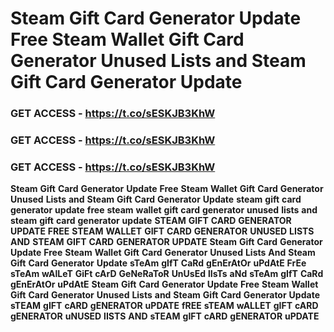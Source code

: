 # <strong>Steam</strong> <strong>Gift</strong> <strong>Card</strong> <strong>Generator</strong> <strong>Update</strong> <strong>Free</strong> <strong>Steam</strong> <strong>Wallet</strong> <strong>Gift</strong> <strong>Card</strong> <strong>Generator</strong> <strong>Unused</strong> <strong>Lists</strong> <strong>and</strong> <strong>Steam</strong> <strong>Gift</strong> <strong>Card</strong> <strong>Generator</strong> <strong>Update</strong>

### <strong>GET</strong> <strong>ACCESS</strong> <strong>-</strong> <strong>https://t.co/sESKJB3KhW</strong>

### <strong>GET</strong> <strong>ACCESS</strong> <strong>-</strong> <strong>https://t.co/sESKJB3KhW</strong>

### <strong>GET</strong> <strong>ACCESS</strong> <strong>-</strong> <strong>https://t.co/sESKJB3KhW</strong>

<strong>Steam</strong> <strong>Gift</strong> <strong>Card</strong> <strong>Generator</strong> <strong>Update</strong> <strong>Free</strong> <strong>Steam</strong> <strong>Wallet</strong> <strong>Gift</strong> <strong>Card</strong> <strong>Generator</strong> <strong>Unused</strong> <strong>Lists</strong> <strong>and</strong> <strong>Steam</strong> <strong>Gift</strong> <strong>Card</strong> <strong>Generator</strong> <strong>Update</strong> <strong>steam</strong> <strong>gift</strong> <strong>card</strong> <strong>generator</strong> <strong>update</strong> <strong>free</strong> <strong>steam</strong> <strong>wallet</strong> <strong>gift</strong> <strong>card</strong> <strong>generator</strong> <strong>unused</strong> <strong>lists</strong> <strong>and</strong> <strong>steam</strong> <strong>gift</strong> <strong>card</strong> <strong>generator</strong> <strong>update</strong> <strong>STEAM</strong> <strong>GIFT</strong> <strong>CARD</strong> <strong>GENERATOR</strong> <strong>UPDATE</strong> <strong>FREE</strong> <strong>STEAM</strong> <strong>WALLET</strong> <strong>GIFT</strong> <strong>CARD</strong> <strong>GENERATOR</strong> <strong>UNUSED</strong> <strong>LISTS</strong> <strong>AND</strong> <strong>STEAM</strong> <strong>GIFT</strong> <strong>CARD</strong> <strong>GENERATOR</strong> <strong>UPDATE</strong> <strong>Steam</strong> <strong>Gift</strong> <strong>Card</strong> <strong>Generator</strong> <strong>Update</strong> <strong>Free</strong> <strong>Steam</strong> <strong>Wallet</strong> <strong>Gift</strong> <strong>Card</strong> <strong>Generator</strong> <strong>Unused</strong> <strong>Lists</strong> <strong>And</strong> <strong>Steam</strong> <strong>Gift</strong> <strong>Card</strong> <strong>Generator</strong> <strong>Update</strong> <strong>sTeAm</strong> <strong>gIfT</strong> <strong>CaRd</strong> <strong>gEnErAtOr</strong> <strong>uPdAtE</strong> <strong>FrEe</strong> <strong>sTeAm</strong> <strong>wAlLeT</strong> <strong>GiFt</strong> <strong>cArD</strong> <strong>GeNeRaToR</strong> <strong>UnUsEd</strong> <strong>lIsTs</strong> <strong>aNd</strong> <strong>sTeAm</strong> <strong>gIfT</strong> <strong>CaRd</strong> <strong>gEnErAtOr</strong> <strong>uPdAtE</strong> <strong>Steam</strong> <strong>Gift</strong> <strong>Card</strong> <strong>Generator</strong> <strong>Update</strong> <strong>Free</strong> <strong>Steam</strong> <strong>Wallet</strong> <strong>Gift</strong> <strong>Card</strong> <strong>Generator</strong> <strong>Unused</strong> <strong>Lists</strong> <strong>and</strong> <strong>Steam</strong> <strong>Gift</strong> <strong>Card</strong> <strong>Generator</strong> <strong>Update</strong> <strong>sTEAM</strong> <strong>gIFT</strong> <strong>cARD</strong> <strong>gENERATOR</strong> <strong>uPDATE</strong> <strong>fREE</strong> <strong>sTEAM</strong> <strong>wALLET</strong> <strong>gIFT</strong> <strong>cARD</strong> <strong>gENERATOR</strong> <strong>uNUSED</strong> <strong>lISTS</strong> <strong>AND</strong> <strong>sTEAM</strong> <strong>gIFT</strong> <strong>cARD</strong> <strong>gENERATOR</strong> <strong>uPDATE</strong>
